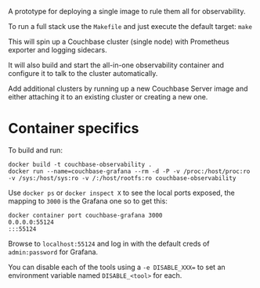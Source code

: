 A prototype for deploying a single image to rule them all for observability.

To run a full stack use the `Makefile` and just execute the default target: `make`

This will spin up a Couchbase cluster (single node) with Prometheus exporter and logging sidecars.

It will also build and start the all-in-one observability container and configure it to talk to the cluster automatically.

Add additional clusters by running up a new Couchbase Server image and either attaching it to an existing cluster or creating a new one.

# Container specifics
To build and run:
```
docker build -t couchbase-observability .
docker run --name=couchbase-grafana --rm -d -P -v /proc:/host/proc:ro -v /sys:/host/sys:ro -v /:/host/rootfs:ro couchbase-observability
```
Use `docker ps` or `docker inspect X` to see the local ports exposed, the mapping to `3000` is the Grafana one so to get this:
```
docker container port couchbase-grafana 3000
0.0.0.0:55124
:::55124
```
Browse to `localhost:55124` and log in with the default creds of `admin:password` for Grafana.

You can disable each of the tools using a `-e DISABLE_XXX=` to set an environment variable named `DISABLE_<tool>` for each.
